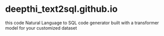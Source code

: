 # deepthi_text2sql.github.io
this code Natural Language to SQL code generator built with a transformer model for your customized dataset 

